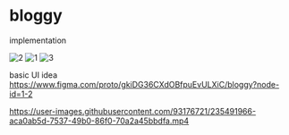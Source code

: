 # bloggy



implementation

![2](https://user-images.githubusercontent.com/93176721/235489979-511a940c-8994-4f0e-8b36-5e6274161ef8.jpg)
![1](https://user-images.githubusercontent.com/93176721/235489986-e04a3aca-c99e-4343-adf1-7e3f8231cd83.jpg)
![3](https://user-images.githubusercontent.com/93176721/235489984-2ca8f4ec-a783-44d9-96d7-fe3a494bc656.jpg)

basic UI idea 
https://www.figma.com/proto/gkiDG36CXdOBfpuEvULXiC/bloggy?node-id=1-2


https://user-images.githubusercontent.com/93176721/235491966-aca0ab5d-7537-49b0-86f0-70a2a45bbdfa.mp4

